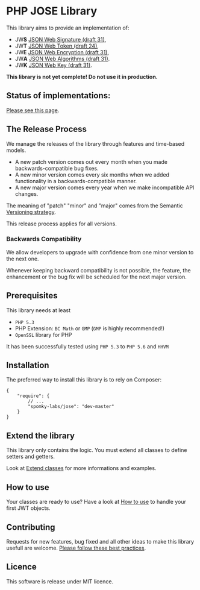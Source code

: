 # PHP JOSE Library

This library aims to provide an implementation of:

* JW**S** [JSON Web Signature (draft 31)](http://tools.ietf.org/html/draft-jones-json-web-signature-31),
* JW**T** [JSON Web Token (draft 24)](http://tools.ietf.org/html/draft-ietf-oauth-json-web-token-24),
* JW**E** [JSON Web Encryption (draft 31)](http://tools.ietf.org/html/draft-ietf-jose-json-web-encryption-31),
* JW**A** [JSON Web Algorithms (draft 31)](http://tools.ietf.org/html/draft-ietf-jose-json-web-algorithms-31).
* JW**K** [JSON Web Key (draft 31)](http://tools.ietf.org/html/draft-ietf-jose-json-web-key-31).

**This library is not yet complete! Do not use it in production.**

## Status of implementations: ##

[Please see this page](doc/Status.md).

## The Release Process ##

We manage the releases of the library through features and time-based models.

- A new patch version comes out every month when you made backwards-compatible bug fixes.
- A new minor version comes every six months when we added functionality in a backwards-compatible manner.
- A new major version comes every year when we make incompatible API changes.

The meaning of "patch" "minor" and "major" comes from the Semantic [Versioning strategy](http://semver.org/).

This release process applies for all versions.

### Backwards Compatibility

We allow developers to upgrade with confidence from one minor version to the next one.

Whenever keeping backward compatibility is not possible, the feature, the enhancement or the bug fix will be scheduled for the next major version.

## Prerequisites ##

This library needs at least

* `PHP 5.3`
* PHP Extension: `BC Math` or `GMP` (`GMP` is highly recommended!)
* `OpenSSL` library for PHP

It has been successfully tested using `PHP 5.3` to `PHP 5.6` and `HHVM`

## Installation ##

The preferred way to install this library is to rely on Composer:

    {
        "require": {
            // ...
            "spomky-labs/jose": "dev-master"
        }
    }

## Extend the library ##

This library only contains the logic. You must extend all classes to define setters and getters.

Look at [Extend classes](doc/Extend.md) for more informations and examples.

## How to use ##

Your classes are ready to use? Have a look at [How to use](doc/Use.md) to handle your first JWT objects.

## Contributing

Requests for new features, bug fixed and all other ideas to make this library usefull are welcome. [Please follow these best practices](doc/Contributing.md).

## Licence

This software is release under MIT licence.
